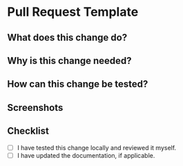 # Pull Request Template

<!-- Please fill out the pull request template to ensure your PR is reviewed quickly. -->

## What does this change do?

<!-- Please include a summary of the change -->

## Why is this change needed?

<!-- Please include a motivation behind the change or provide more context. -->

## How can this change be tested?

<!-- Please describe the steps required to verify this change. -->

## Screenshots <!-- if applicable -->

<!-- Please include screenshots of the change if it is UI related. -->

## Checklist

<!-- Please ensure all of the following are completed before assigning a reviewer. -->

- [ ] I have tested this change locally and reviewed it myself.
- [ ] I have updated the documentation, if applicable.
